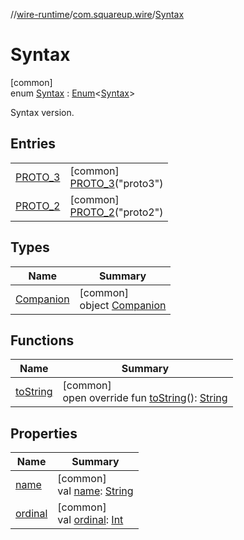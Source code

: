 //[wire-runtime](../../../index.md)/[com.squareup.wire](../index.md)/[Syntax](index.md)

# Syntax

[common]\
enum [Syntax](index.md) : [Enum](https://kotlinlang.org/api/latest/jvm/stdlib/kotlin/-enum/index.html)&lt;[Syntax](index.md)&gt; 

Syntax version.

## Entries

| | |
|---|---|
| [PROTO_3](-p-r-o-t-o_3/index.md) | [common]<br>[PROTO_3](-p-r-o-t-o_3/index.md)("proto3") |
| [PROTO_2](-p-r-o-t-o_2/index.md) | [common]<br>[PROTO_2](-p-r-o-t-o_2/index.md)("proto2") |

## Types

| Name | Summary |
|---|---|
| [Companion](-companion/index.md) | [common]<br>object [Companion](-companion/index.md) |

## Functions

| Name | Summary |
|---|---|
| [toString](to-string.md) | [common]<br>open override fun [toString](to-string.md)(): [String](https://kotlinlang.org/api/latest/jvm/stdlib/kotlin/-string/index.html) |

## Properties

| Name | Summary |
|---|---|
| [name](../-wire-field/-label/-r-e-q-u-i-r-e-d/index.md#-372974862%2FProperties%2F-1082500773) | [common]<br>val [name](../-wire-field/-label/-r-e-q-u-i-r-e-d/index.md#-372974862%2FProperties%2F-1082500773): [String](https://kotlinlang.org/api/latest/jvm/stdlib/kotlin/-string/index.html) |
| [ordinal](../-wire-field/-label/-r-e-q-u-i-r-e-d/index.md#-739389684%2FProperties%2F-1082500773) | [common]<br>val [ordinal](../-wire-field/-label/-r-e-q-u-i-r-e-d/index.md#-739389684%2FProperties%2F-1082500773): [Int](https://kotlinlang.org/api/latest/jvm/stdlib/kotlin/-int/index.html) |
